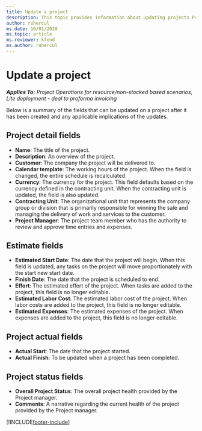 ```yaml
---
title: Update a project
description: This topic provides information about updating projects Project Operations.
author: ruhercul
ms.date: 10/01/2020
ms.topic: article
ms.reviewer: kfend 
ms.author: ruhercul
---
```


# Update a project

_**Applies To:** Project Operations for resource/non-stocked based scenarios, Lite deployment - deal to proforma invoicing_

Below is a summary of the fields that can be updated on a project after it has been created and any applicable implications of the updates.

## Project detail fields

- **Name**: The title of the project.
- **Description**: An overview of the project.
- **Customer**: The company the project will be delivered to.
- **Calendar template**: The working hours of the project. When the field is changed, the entire schedule is recalculated.
- **Currency**: The currency for the project. This field defaults based on the currency defined in the contracting unit. When the contracting unit is updated, the field is also updated.
- **Contracting Unit**: The organizational unit that represents the company group or division that is primarily responsible for winning the sale and managing the delivery of work and services to the customer. 
- **Project Manager**: The project team member who has the authority to review and approve time entries and expenses.

## Estimate fields

- **Estimated Start Date**: The date that the project will begin. When this field is updated, any tasks on the project will move proportionately with the start new start date.
- **Finish Date**: The date that the project is scheduled to end.
- **Effort**: The estimated effort of the project. When tasks are added to the project, this field is no longer editable.
- **Estimated Labor Cost**: The estimated labor cost of the project. When labor costs are added to the project, this field is no longer editable.
- **Estimated Expenses**: The estimated expenses of the project. When expenses are added to the project, this field is no longer editable.

## Project actual fields
- **Actual Start**: The date that the project started.
- **Actual Finish**: To be updated when a project has been completed.

## Project status fields

- **Overall Project Status**: The overall project health provided by the Project manager.
- **Comments**: A narrative regarding the current health of the project provided by the Project manager.



[!INCLUDE[footer-include](../includes/footer-banner.md)]